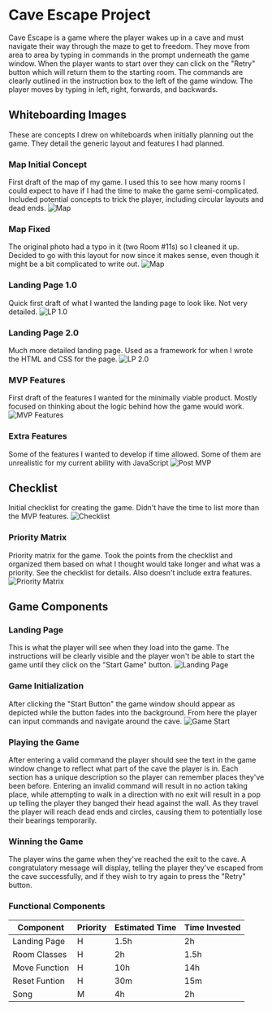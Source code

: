 # Cave Escape Project

Cave Escape is a game where the player wakes up in a cave and must navigate their way through the maze to get to freedom. They move from area to area by typing in commands in the prompt underneath the game window. When the player wants to start over they can click on the "Retry" button which will return them to the starting room. The commands are clearly outlined in the instruction box to the left of the game window. The player moves by typing in left, right, forwards, and backwards. 

## Whiteboarding Images

These are concepts I drew on whiteboards when initially planning out the game. They detail the generic layout and features I had planned. 

### Map Initial Concept
First draft of the map of my game. I used this to see how many rooms I could expect to have if I had the time to make the game semi-complicated. Included potential concepts to trick the player, including circular layouts and dead ends.
![Map](/Photos/IMAG0024.jpg)

### Map Fixed
The original photo had a typo in it (two Room #11s) so I cleaned it up. Decided to go with this layout for now since it makes sense, even though it might be a bit complicated to write out.
![Map](/Photos/IMAG0032.jpg)

### Landing Page 1.0
Quick first draft of what I wanted the landing page to look like. Not very detailed.
![LP 1.0](/Photos/IMAG0025.jpg)

### Landing Page 2.0
Much more detailed landing page. Used as a framework for when I wrote the HTML and CSS for the page.
![LP 2.0](/Photos/IMAG0027.jpg)

### MVP Features
First draft of the features I wanted for the minimally viable product. Mostly focused on thinking about the logic behind how the game would work.
![MVP Features](/Photos/IMAG0029.jpg)

### Extra Features
Some of the features I wanted to develop if time allowed. Some of them are unrealistic for my current ability with JavaScript
![Post MVP](/Photos/IMAG0028.jpg)

## Checklist
Initial checklist for creating the game. Didn't have the time to list more than the MVP features.
![Checklist](/Photos/IMAG0030.jpg)

### Priority Matrix
Priority matrix for the game. Took the points from the checklist and organized them based on what I thought would take longer and what was a priority. See the checklist for details. Also doesn't include extra features. 
![Priority Matrix](/Photos/IMAG0026.jpg)

## Game Components

### Landing Page
This is what the player will see when they load into the game. The instructions will be clearly visible and the player won't be able to start the game until they click on the "Start Game" button. 
![Landing Page](Photos/Landing-Page.png)

### Game Initialization
After clicking the "Start Button" the game window should appear as depicted while the button fades into the background. From here the player can input commands and navigate around the cave. 
![Game Start](Photos/Game-Start.png)

### Playing the Game
After entering a valid command the player should see the text in the game window change to reflect what part of the cave the player is in. Each section has a unique description so the player can remember places they've been before. Entering an invalid command will result in no action taking place, while attempting to walk in a direction with no exit will result in a pop up telling the player they banged their head against the wall. As they travel the player will reach dead ends and circles, causing them to potentially lose their bearings temporarily.

### Winning the Game
The player wins the game when they've reached the exit to the cave. A congratulatory message will display, telling the player they've escaped from the cave successfully, and if they wish to try again to press the "Retry" button. 

### Functional Components

|Component|Priority|Estimated Time|Time Invested|
|---------|--------|--------------|-------------|
|Landing Page| H   | 1.5h         | 2h          |
|Room Classes| H   | 2h           | 1.5h        |
|Move Function| H  | 10h          | 14h         |
|Reset Funtion| H  | 30m          | 15m         |
|Song |  M         | 4h           | 2h          |   





